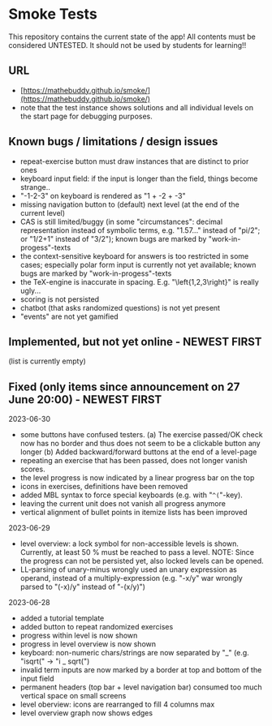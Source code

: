 # Smoke Tests

This repository contains the current state of the app! All contents must be considered UNTESTED. It should not be used by students for learning!!

## URL

- [https://mathebuddy.github.io/smoke/](https://mathebuddy.github.io/smoke/)
- note that the test instance shows solutions and all individual levels on the start page for debugging purposes.

## Known bugs / limitations / design issues

- repeat-exercise button must draw instances that are distinct to prior ones
- keyboard input field: if the input is longer than the field, things become strange..
- "-1-2-3" on keyboard is rendered as "1 + -2 + -3"
- missing navigation button to (default) next level (at the end of the current level)
- CAS is still limited/buggy (in some "circumstances": decimal representation instead of symbolic terms, e.g. "1.57..." instead of "pi/2"; or "1/2+1" instead of "3/2"); known bugs are marked by "work-in-progess"-texts
- the context-sensitive keyboard for answers is too restricted in some cases; especially polar form input is currently not yet available; known bugs are marked by "work-in-progess"-texts
- the TeX-engine is inaccurate in spacing. E.g. "\left{1,2,3\right}" is really ugly...
- scoring is not persisted
- chatbot (that asks randomized questions) is not yet present
- "events" are not yet gamified

## Implemented, but not yet online - NEWEST FIRST

(list is currently empty)

## Fixed (only items since announcement on 27 June 20:00) - NEWEST FIRST

2023-06-30

- some buttons have confused testers.
  (a) The exercise passed/OK check now has no border and thus does not seem to be a clickable button any longer
  (b) Added backward/forward buttons at the end of a level-page
- repeating an exercise that has been passed, does not longer vanish scores.
- the level progress is now indicated by a linear progress bar on the top
- icons in exercises, definitions have been removed
- added MBL syntax to force special keyboards (e.g. with "`^(`"-key).
- leaving the current unit does not vanish all progress anymore
- vertical alignment of bullet points in itemize lists has been improved

2023-06-29

- level overview: a lock symbol for non-accessible levels is shown. Currently, at least 50 % must be reached to pass a level. NOTE: Since the progress can not be persisted yet, also locked levels can be opened.
- LL-parsing of unary-minus wrongly used an unary expression as operand, instead of a multiply-expression (e.g. "-x/y" war wrongly parsed to "(-x)/y" instead of "-(x/y)")

2023-06-28

- added a tutorial template
- added button to repeat randomized exercises
- progress within level is now shown
- progress in level overview is now shown
- keyboard: non-numeric chars/strings are now separated by "_" (e.g. "isqrt(" -> "i _ sqrt(")
- invalid term inputs are now marked by a border at top and bottom of the input field
- permanent headers (top bar + level navigation bar) consumed too much vertical space on small screens
- level oberview: icons are rearranged to fill 4 columns max
- level overview graph now shows edges
